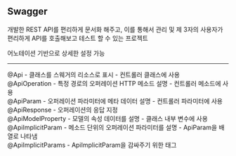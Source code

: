 ## Swagger
개발한 REST API를 편리하게 문서화 해주고, 이를 통해서 관리 및 제 3자의 사용자가 편리하게 API를 호출해보고 테스트 할 수 있는 프로젝트

어노테이션 기반으로 상세한 설정 가능
_ _ _
@Api - 클래스를 스웨거의 리소스로 표시 - 컨트롤러 클래스에 사용  
@ApiOperation - 특정 경로의 오퍼레이션 HTTP 메소드 설명 - 컨트롤러 메소드에 사용  
@ApiParam - 오퍼레이션 파라미터에 메타 데이터 설명 - 컨트롤러 파라미터에 사용  
@ApiResponse - 오퍼레이션의 응답 지정  
@ApiModelProperty - 모델의 속성 데이터를 설명 - 클래스 내부 변수에 사용  
@ApiImplicitParam - 메소드 단위의 오퍼레이션 파라미터를 설명 - ApiParam을 배열로 나타냄  
@ApiImplicitParams - ApiImplicitParam을 감싸주기 위한 태그